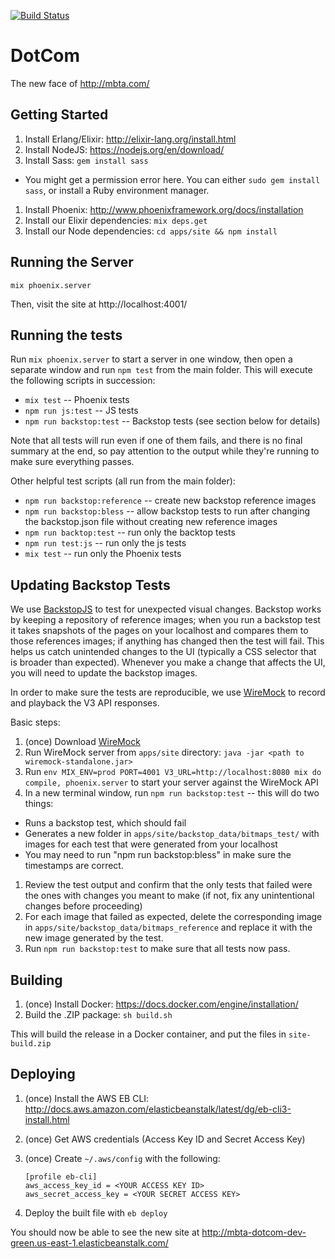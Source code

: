 [![Build Status](https://semaphoreci.com/api/v1/projects/3e8894ff-9143-4cb0-a0ae-a4489ca741a7/882389/badge.svg)](https://semaphoreci.com/peter-fogg/dotcom)

# DotCom

The new face of http://mbta.com/

## Getting Started

1. Install Erlang/Elixir: http://elixir-lang.org/install.html
1. Install NodeJS: https://nodejs.org/en/download/
1. Install Sass: `gem install sass`
  * You might get a permission error here.  You can either `sudo gem install sass`, or install a Ruby environment manager.
1. Install Phoenix: http://www.phoenixframework.org/docs/installation
1. Install our Elixir dependencies: `mix deps.get`
1. Install our Node dependencies: `cd apps/site && npm install`

## Running the Server

    mix phoenix.server

Then, visit the site at http://localhost:4001/

## Running the tests

Run `mix phoenix.server` to start a server in one window, then open a separate window and run `npm test` from the main folder. This will execute the following scripts in succession:
* `mix test` -- Phoenix tests
* `npm run js:test`  -- JS tests
* `npm run backstop:test` -- Backstop tests (see section below for details)

Note that all tests will run even if one of them fails, and there is no final summary at the end, so pay attention to the output while they're running to make sure everything passes.

Other helpful test scripts (all run from the main folder):
* `npm run backstop:reference` -- create new backstop reference images
* `npm run backstop:bless` -- allow backstop tests to run after changing the backstop.json file without creating new reference images
* `npm run backtop:test` -- run only the backtop tests
* `npm run test:js` -- run only the js tests
* `mix test` -- run only the Phoenix tests

## Updating Backstop Tests

We use [BackstopJS](https://github.com/garris/BackstopJS) to test for unexpected visual changes. Backstop works by keeping a repository of reference images; when you run a backstop test it takes snapshots of the pages on your localhost and compares them to those references images; if anything has changed then the test will fail. This helps us catch unintended changes to the UI (typically a CSS selector that is broader than expected). Whenever you make a change that affects the UI, you will need to update the backstop images.

In order to make sure the tests are reproducible, we use [WireMock](http://wiremock.org/) to record and playback the V3 API responses.

Basic steps:
1. (once) Download [WireMock](http://repo1.maven.org/maven2/com/github/tomakehurst/wiremock-standalone/2.1.10/wiremock-standalone-2.1.10.jar)
1. Run WireMock server from `apps/site` directory: `java -jar <path to wiremock-standalone.jar>`
1. Run `env MIX_ENV=prod PORT=4001 V3_URL=http://localhost:8080 mix do compile, phoenix.server` to start your server against the WireMock API
1. In a new terminal window, run `npm run backstop:test` -- this will do two things:
  * Runs a backstop test, which should fail
  * Generates a new folder in `apps/site/backstop_data/bitmaps_test/` with images for each test that were generated from your localhost
  * You may need to run "npm run backstop:bless" in make sure the timestamps are correct.
1. Review the test output and confirm that the only tests that failed were the ones with changes you meant to make (if not, fix any unintentional changes before proceeding)
1. For each image that failed as expected, delete the corresponding image in `apps/site/backstop_data/bitmaps_reference` and replace it with the new image generated by the test.
1. Run `npm run backstop:test` to make sure that all tests now pass.

## Building

1. (once) Install Docker: https://docs.docker.com/engine/installation/
1. Build the .ZIP package: `sh build.sh`

This will build the release in a Docker container, and put the files in `site-build.zip`

## Deploying

1. (once) Install the AWS EB CLI: http://docs.aws.amazon.com/elasticbeanstalk/latest/dg/eb-cli3-install.html
1. (once) Get AWS credentials (Access Key ID and Secret Access Key)
1. (once) Create `~/.aws/config` with the following:

    ```
    [profile eb-cli]
    aws_access_key_id = <YOUR ACCESS KEY ID>
    aws_secret_access_key = <YOUR SECRET ACCESS KEY>
    ```

1. Deploy the built file with `eb deploy`

You should now be able to see the new site at http://mbta-dotcom-dev-green.us-east-1.elasticbeanstalk.com/
